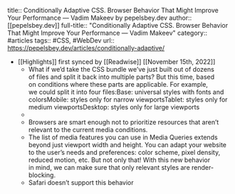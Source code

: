 title:: Conditionally Adaptive CSS. Browser Behavior That Might Improve Your Performance — Vadim Makeev by pepelsbey.dev
author:: [[pepelsbey.dev]]
full-title:: "Conditionally Adaptive CSS. Browser Behavior That Might Improve Your Performance — Vadim Makeev"
category:: #articles
tags:: #CSS, #WebDev 
url:: https://pepelsbey.dev/articles/conditionally-adaptive/

- [[Highlights]] first synced by [[Readwise]] [[November 15th, 2022]]
	- What if we’d take the CSS bundle we’ve just built out of dozens of files and split it back into multiple parts? But this time, based on conditions where these parts are applicable. For example, we could split it into four files:Base: universal styles with fonts and colorsMobile: styles only for narrow viewportsTablet: styles only for medium viewportsDesktop: styles only for large viewports
	- <link    rel="stylesheet" href="base.css"><link    rel="stylesheet" href="mobile.css"    media="(max-width: 767px)"><link    rel="stylesheet" href="tablet.css"    media="(min-width: 768px) and (max-width: 1023px)"><link    rel="stylesheet" href="desktop.css"    media="(min-width: 1024px)">
	- Browsers are smart enough not to prioritize resources that aren’t relevant to the current media conditions.
	- The list of media features you can use in Media Queries extends beyond just viewport width and height. You can adapt your website to the user’s needs and preferences: color scheme, pixel density, reduced motion, etc. But not only that! With this new behavior in mind, we can make sure that only relevant styles are render-blocking.
	- Safari doesn’t support this behavior